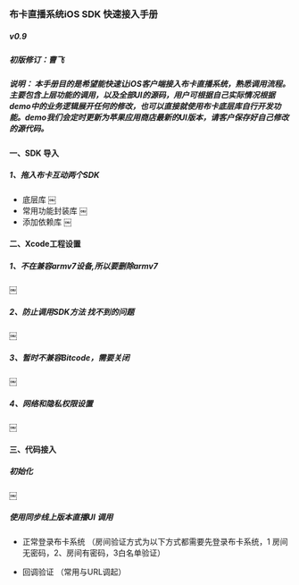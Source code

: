 ### 布卡直播系统iOS SDK 快速接入手册  
##### v0.9 
##### 初版修订：曹飞

##### 说明： 本手册目的是希望能快速让iOS客户端接入布卡直播系统，熟悉调用流程。主要包含上层功能的调用，以及全部UI的源码，用户可根据自己实际情况根据demo中的业务逻辑展开任何的修改，也可以直接就使用布卡底层库自行开发功能。demo我们会定时更新为苹果应用商店最新的UI版本，请客户保存好自己修改的源代码。
#### 一、SDK 导入

##### 1、拖入布卡互动两个SDK
* 底层库
￼
* 常用功能封装库
￼
* 添加依赖库
￼

#### 二、Xcode工程设置

##### 1、不在兼容armv7设备,所以要删除armv7
￼
##### 2、防止调用SDK方法 找不到的问题

￼

##### 3、暂时不兼容Bitcode，需要关闭
￼


##### 4、网络和隐私权限设置

￼



#### 三、代码接入
##### 初始化
￼

##### 使用同步线上版本直播UI 调用 

* 正常登录布卡系统  （房间验证方式为以下方式都需要先登录布卡系统，1 房间无密码，2、房间有密码，3白名单验证）

* 回调验证 （常用与URL调起）
